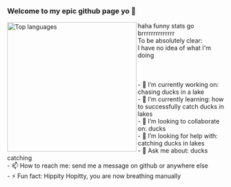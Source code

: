 ### Welcome to my epic github page yo 👋
<img align="left" width="300" src="https://github-readme-stats-sigma-five.vercel.app/api/top-langs/?username=RomainBarbason&exclude_repo=GameJam2022,Linux-Game-Jam-2023&hide=GDScript,GAP&layout=compact&langs_count=6&theme=dark" alt="Top languages"/>
haha funny stats go brrrrrrrrrrrrrr
<br>
To be absolutely clear:
<br>
I have no idea of what I'm doing
<br>
<br>
<br>
<br>
- 🔭 I’m currently working on: chasing ducks in a lake <br>
- 🌱 I’m currently learning: how to successfully catch ducks in lakes <br>
- 👯 I’m looking to collaborate on: ducks <br>
- 🤔 I’m looking for help with: catching ducks in lakes <br>
- 💬 Ask me about: ducks catching <br>
- 📫 How to reach me: send me a message on github or anywhere else <br>
- ⚡ Fun fact: Hippity Hopitty, you are now breathing manually <br>
